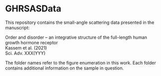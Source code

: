 # GHRSASData

This repository contains the small-angle scattering data presented in the manuscript:

Order and disorder – an integrative structure of the full-length human growth hormone receptor<br>
Kassem et al. (2021)<br>
Sci. Adv. XXX(YYY)

The folder names refer to the figure enumeration in this work. Each folder contains additional information on the sample in question.
